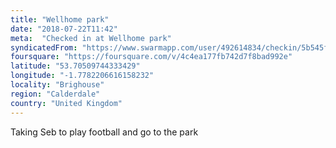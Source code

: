 ```yaml
---
title: "Wellhome park"
date: "2018-07-22T11:42"
meta:  "Checked in at Wellhome park"
syndicatedFrom: "https://www.swarmapp.com/user/492614834/checkin/5b545faa135b390038813eeb"
foursquare: "https://foursquare.com/v/4c4ea177fb742d7f8bad992e"
latitude: "53.70509744333429"
longitude: "-1.7782206616158232"
locality: "Brighouse"
region: "Calderdale"
country: "United Kingdom"
---
```

Taking Seb to play football and go to the park
